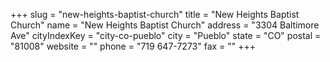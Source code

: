 +++
slug = "new-heights-baptist-church"
title = "New Heights Baptist Church"
name = "New Heights Baptist Church"
address = "3304 Baltimore Ave"
cityIndexKey = "city-co-pueblo"
city = "Pueblo"
state = "CO"
postal = "81008"
website = ""
phone = "719 647-7273"
fax = ""
+++
